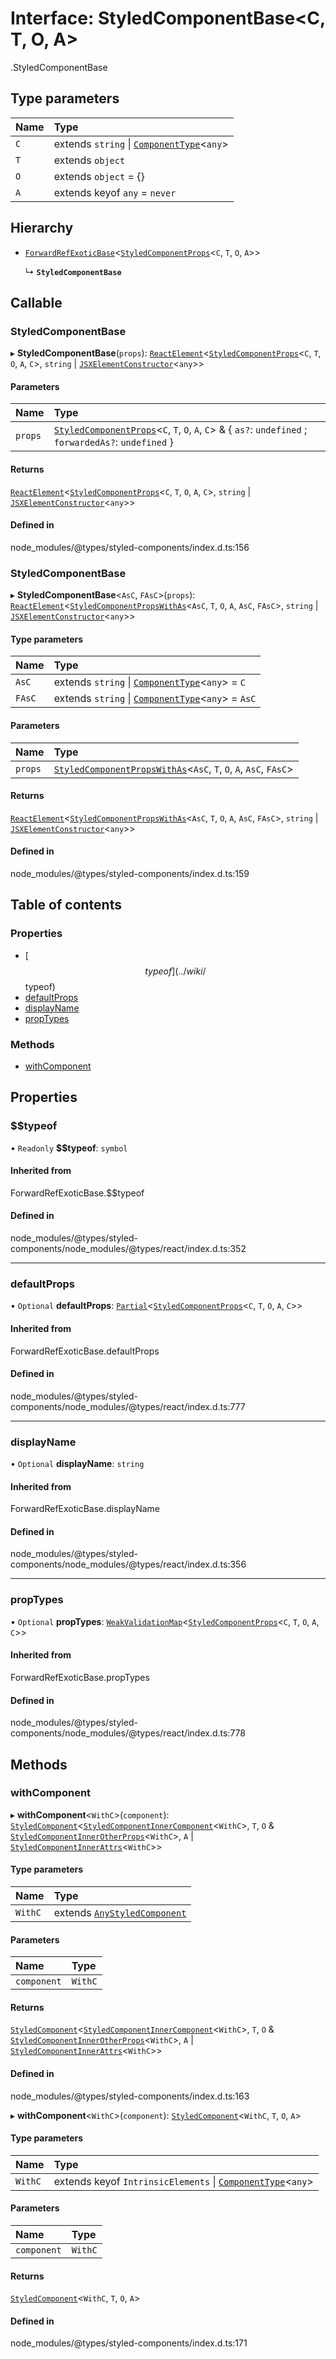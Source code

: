 # Interface: StyledComponentBase<C, T, O, A\>

[<internal>](../wiki/%3Cinternal%3E).StyledComponentBase

## Type parameters

| Name | Type |
| :------ | :------ |
| `C` | extends `string` \| [`ComponentType`](../wiki/%3Cinternal%3E#componenttype)<`any`\> |
| `T` | extends `object` |
| `O` | extends `object` = {} |
| `A` | extends keyof `any` = `never` |

## Hierarchy

- [`ForwardRefExoticBase`](../wiki/%3Cinternal%3E#forwardrefexoticbase)<[`StyledComponentProps`](../wiki/%3Cinternal%3E#styledcomponentprops)<`C`, `T`, `O`, `A`\>\>

  ↳ **`StyledComponentBase`**

## Callable

### StyledComponentBase

▸ **StyledComponentBase**(`props`): [`ReactElement`](../wiki/%3Cinternal%3E.ReactElement)<[`StyledComponentProps`](../wiki/%3Cinternal%3E#styledcomponentprops)<`C`, `T`, `O`, `A`, `C`\>, `string` \| [`JSXElementConstructor`](../wiki/%3Cinternal%3E#jsxelementconstructor-1)<`any`\>\>

#### Parameters

| Name | Type |
| :------ | :------ |
| `props` | [`StyledComponentProps`](../wiki/%3Cinternal%3E#styledcomponentprops)<`C`, `T`, `O`, `A`, `C`\> & { `as?`: `undefined` ; `forwardedAs?`: `undefined`  } |

#### Returns

[`ReactElement`](../wiki/%3Cinternal%3E.ReactElement)<[`StyledComponentProps`](../wiki/%3Cinternal%3E#styledcomponentprops)<`C`, `T`, `O`, `A`, `C`\>, `string` \| [`JSXElementConstructor`](../wiki/%3Cinternal%3E#jsxelementconstructor-1)<`any`\>\>

#### Defined in

node_modules/@types/styled-components/index.d.ts:156

### StyledComponentBase

▸ **StyledComponentBase**<`AsC`, `FAsC`\>(`props`): [`ReactElement`](../wiki/%3Cinternal%3E.ReactElement)<[`StyledComponentPropsWithAs`](../wiki/%3Cinternal%3E#styledcomponentpropswithas)<`AsC`, `T`, `O`, `A`, `AsC`, `FAsC`\>, `string` \| [`JSXElementConstructor`](../wiki/%3Cinternal%3E#jsxelementconstructor-1)<`any`\>\>

#### Type parameters

| Name | Type |
| :------ | :------ |
| `AsC` | extends `string` \| [`ComponentType`](../wiki/%3Cinternal%3E#componenttype)<`any`\> = `C` |
| `FAsC` | extends `string` \| [`ComponentType`](../wiki/%3Cinternal%3E#componenttype)<`any`\> = `AsC` |

#### Parameters

| Name | Type |
| :------ | :------ |
| `props` | [`StyledComponentPropsWithAs`](../wiki/%3Cinternal%3E#styledcomponentpropswithas)<`AsC`, `T`, `O`, `A`, `AsC`, `FAsC`\> |

#### Returns

[`ReactElement`](../wiki/%3Cinternal%3E.ReactElement)<[`StyledComponentPropsWithAs`](../wiki/%3Cinternal%3E#styledcomponentpropswithas)<`AsC`, `T`, `O`, `A`, `AsC`, `FAsC`\>, `string` \| [`JSXElementConstructor`](../wiki/%3Cinternal%3E#jsxelementconstructor-1)<`any`\>\>

#### Defined in

node_modules/@types/styled-components/index.d.ts:159

## Table of contents

### Properties

- [$$typeof](../wiki/%3Cinternal%3E.StyledComponentBase#$$typeof)
- [defaultProps](../wiki/%3Cinternal%3E.StyledComponentBase#defaultprops)
- [displayName](../wiki/%3Cinternal%3E.StyledComponentBase#displayname)
- [propTypes](../wiki/%3Cinternal%3E.StyledComponentBase#proptypes)

### Methods

- [withComponent](../wiki/%3Cinternal%3E.StyledComponentBase#withcomponent)

## Properties

### $$typeof

• `Readonly` **$$typeof**: `symbol`

#### Inherited from

ForwardRefExoticBase.$$typeof

#### Defined in

node_modules/@types/styled-components/node_modules/@types/react/index.d.ts:352

___

### defaultProps

• `Optional` **defaultProps**: [`Partial`](../wiki/%3Cinternal%3E#partial)<[`StyledComponentProps`](../wiki/%3Cinternal%3E#styledcomponentprops)<`C`, `T`, `O`, `A`, `C`\>\>

#### Inherited from

ForwardRefExoticBase.defaultProps

#### Defined in

node_modules/@types/styled-components/node_modules/@types/react/index.d.ts:777

___

### displayName

• `Optional` **displayName**: `string`

#### Inherited from

ForwardRefExoticBase.displayName

#### Defined in

node_modules/@types/styled-components/node_modules/@types/react/index.d.ts:356

___

### propTypes

• `Optional` **propTypes**: [`WeakValidationMap`](../wiki/%3Cinternal%3E#weakvalidationmap-1)<[`StyledComponentProps`](../wiki/%3Cinternal%3E#styledcomponentprops)<`C`, `T`, `O`, `A`, `C`\>\>

#### Inherited from

ForwardRefExoticBase.propTypes

#### Defined in

node_modules/@types/styled-components/node_modules/@types/react/index.d.ts:778

## Methods

### withComponent

▸ **withComponent**<`WithC`\>(`component`): [`StyledComponent`](../wiki/%3Cinternal%3E#styledcomponent)<[`StyledComponentInnerComponent`](../wiki/%3Cinternal%3E#styledcomponentinnercomponent)<`WithC`\>, `T`, `O` & [`StyledComponentInnerOtherProps`](../wiki/%3Cinternal%3E#styledcomponentinnerotherprops)<`WithC`\>, `A` \| [`StyledComponentInnerAttrs`](../wiki/%3Cinternal%3E#styledcomponentinnerattrs)<`WithC`\>\>

#### Type parameters

| Name | Type |
| :------ | :------ |
| `WithC` | extends [`AnyStyledComponent`](../wiki/%3Cinternal%3E#anystyledcomponent) |

#### Parameters

| Name | Type |
| :------ | :------ |
| `component` | `WithC` |

#### Returns

[`StyledComponent`](../wiki/%3Cinternal%3E#styledcomponent)<[`StyledComponentInnerComponent`](../wiki/%3Cinternal%3E#styledcomponentinnercomponent)<`WithC`\>, `T`, `O` & [`StyledComponentInnerOtherProps`](../wiki/%3Cinternal%3E#styledcomponentinnerotherprops)<`WithC`\>, `A` \| [`StyledComponentInnerAttrs`](../wiki/%3Cinternal%3E#styledcomponentinnerattrs)<`WithC`\>\>

#### Defined in

node_modules/@types/styled-components/index.d.ts:163

▸ **withComponent**<`WithC`\>(`component`): [`StyledComponent`](../wiki/%3Cinternal%3E#styledcomponent)<`WithC`, `T`, `O`, `A`\>

#### Type parameters

| Name | Type |
| :------ | :------ |
| `WithC` | extends keyof `IntrinsicElements` \| [`ComponentType`](../wiki/%3Cinternal%3E#componenttype)<`any`\> |

#### Parameters

| Name | Type |
| :------ | :------ |
| `component` | `WithC` |

#### Returns

[`StyledComponent`](../wiki/%3Cinternal%3E#styledcomponent)<`WithC`, `T`, `O`, `A`\>

#### Defined in

node_modules/@types/styled-components/index.d.ts:171
